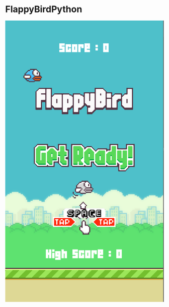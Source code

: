 # FlappyBirdPython

![Game Picture 1](https://github.com/ulusoyomer/FlappyBirdPython/blob/main/img/game.PNG?raw=true)<br>
